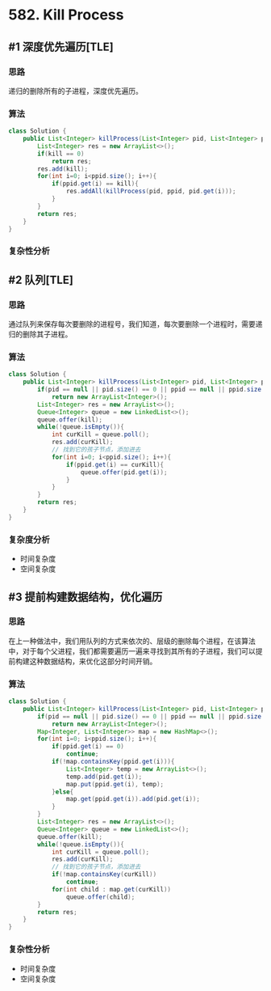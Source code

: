 # 582. Kill Process

## #1 深度优先遍历[TLE]

### 思路

递归的删除所有的子进程，深度优先遍历。

### 算法

```java
class Solution {
    public List<Integer> killProcess(List<Integer> pid, List<Integer> ppid, int kill) {
        List<Integer> res = new ArrayList<>();
        if(kill == 0)
            return res;
        res.add(kill);
        for(int i=0; i<ppid.size(); i++){
            if(ppid.get(i) == kill){
                res.addAll(killProcess(pid, ppid, pid.get(i)));
            }
        }
        return res;
    }
}
```

### 复杂性分析

## #2 队列[TLE]

### 思路

通过队列来保存每次要删除的进程号，我们知道，每次要删除一个进程时，需要递归的删除其子进程。

### 算法

```java
class Solution {
    public List<Integer> killProcess(List<Integer> pid, List<Integer> ppid, int kill) {
        if(pid == null || pid.size() == 0 || ppid == null || ppid.size() == 0)
            return new ArrayList<Integer>();
        List<Integer> res = new ArrayList<>();
        Queue<Integer> queue = new LinkedList<>();
        queue.offer(kill);
        while(!queue.isEmpty()){
            int curKill = queue.poll();
            res.add(curKill);
            // 找到它的孩子节点，添加进去
            for(int i=0; i<ppid.size(); i++){
                if(ppid.get(i) == curKill){
                    queue.offer(pid.get(i));
                }
            }
        }
        return res;
    }
}
```

### 复杂度分析

- 时间复杂度
- 空间复杂度

## #3 提前构建数据结构，优化遍历

### 思路

在上一种做法中，我们用队列的方式来依次的、层级的删除每个进程，在该算法中，对于每个父进程，我们都需要遍历一遍来寻找到其所有的子进程，我们可以提前构建这种数据结构，来优化这部分时间开销。

### 算法

```java
class Solution {
    public List<Integer> killProcess(List<Integer> pid, List<Integer> ppid, int kill) {
        if(pid == null || pid.size() == 0 || ppid == null || ppid.size() == 0)
            return new ArrayList<Integer>();
        Map<Integer, List<Integer>> map = new HashMap<>();
        for(int i=0; i<ppid.size(); i++){
            if(ppid.get(i) == 0)
                continue;
            if(!map.containsKey(ppid.get(i))){
                List<Integer> temp = new ArrayList<>();
                temp.add(pid.get(i));
                map.put(ppid.get(i), temp);
            }else{
                map.get(ppid.get(i)).add(pid.get(i));
            }
        }
        List<Integer> res = new ArrayList<>();
        Queue<Integer> queue = new LinkedList<>();
        queue.offer(kill);
        while(!queue.isEmpty()){
            int curKill = queue.poll();
            res.add(curKill);
            // 找到它的孩子节点，添加进去
            if(!map.containsKey(curKill))
                continue;
            for(int child : map.get(curKill))
                queue.offer(child);
        }
        return res;
    }
}
```

### 复杂性分析

- 时间复杂度
- 空间复杂度

### 